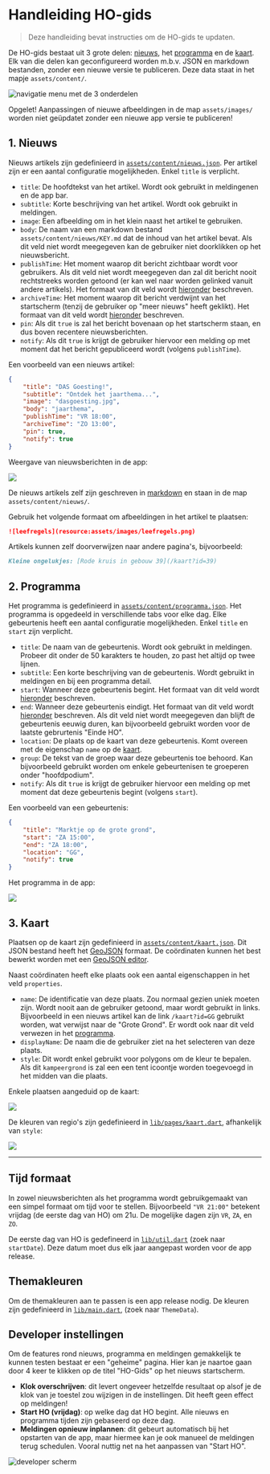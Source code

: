 # Handleiding HO-gids
> Deze handleiding bevat instructies om de HO-gids te updaten.

De HO-gids bestaat uit 3 grote delen: [nieuws](#nieuws), het [programma](#programma) en de [kaart](#kaart). Elk van die delen kan geconfigureerd worden m.b.v. JSON en markdown bestanden, zonder een nieuwe versie te publiceren. Deze data staat in het mapje `assets/content/`.

![navigatie menu met de 3 onderdelen](https://user-images.githubusercontent.com/68152530/236469064-5adb76bc-a2c6-4db6-b38c-2ddc7e83ce39.png)

Opgelet! Aanpassingen of nieuwe afbeeldingen in de map `assets/images/` worden niet geüpdatet zonder een nieuwe app versie te publiceren!

## 1. Nieuws
Nieuws artikels zijn gedefinieerd in [`assets/content/nieuws.json`](/assets/content/nieuws.json). Per artikel zijn er een aantal configuratie mogelijkheden. Enkel `title` is verplicht.

* `title`: De hoofdtekst van het artikel. Wordt ook gebruikt in meldingenen en de app bar.
* `subtitle`: Korte beschrijving van het artikel. Wordt ook gebruikt in meldingen.
* `image`: Een afbeelding om in het klein naast het artikel te gebruiken.
* `body`: De naam van een markdown bestand `assets/content/nieuws/KEY.md` dat de inhoud van het artikel bevat. Als dit veld niet wordt meegegeven kan de gebruiker niet doorklikken op het nieuwsbericht.
* `publishTime`: Het moment waarop dit bericht zichtbaar wordt voor gebruikers. Als dit veld niet wordt meegegeven dan zal dit bericht nooit rechtstreeks worden getoond (er kan wel naar worden gelinked vanuit andere artikels). Het formaat van dit veld wordt [hieronder](#tijd-formaat) beschreven.
* `archiveTime`: Het moment waarop dit bericht verdwijnt van het startscherm (tenzij de gebruiker op "meer nieuws" heeft geklikt). Het formaat van dit veld wordt [hieronder](#tijd-formaat) beschreven.
* `pin`: Als dit `true` is zal het bericht bovenaan op het startscherm staan, en dus boven recentere nieuwsberichten.
* `notify`: Als dit `true` is krijgt de gebruiker hiervoor een melding op met moment dat het bericht gepubliceerd wordt (volgens `publishTime`).

Een voorbeeld van een nieuws artikel:
```json
{
    "title": "DAS Goesting!",
    "subtitle": "Ontdek het jaarthema...",
    "image": "dasgoesting.jpg",
    "body": "jaarthema",
    "publishTime": "VR 18:00",
    "archiveTime": "ZO 13:00",
    "pin": true,
    "notify": true
}
```

Weergave van nieuwsberichten in de app:

![](https://user-images.githubusercontent.com/68152530/236467564-c65f72af-b25f-4fdb-9131-e6d2ac9c728d.png)

De nieuws artikels zelf zijn geschreven in [markdown](https://github.com/adam-p/markdown-here/wiki/Markdown-Cheatsheet) en staan in de map `assets/content/nieuws/`.

Gebruik het volgende formaat om afbeeldingen in het artikel te plaatsen:
```md
![leefregels](resource:assets/images/leefregels.png)
```

Artikels kunnen zelf doorverwijzen naar andere pagina's, bijvoorbeeld:
```md
Kleine ongelukjes: [Rode kruis in gebouw 39](/kaart?id=39)
```

## 2. Programma
Het programma is gedefinieerd in [`assets/content/programma.json`](/assets/content/programma.json). Het programma is opgedeeld in verschillende tabs voor elke dag. Elke gebeurtenis heeft een aantal configuratie mogelijkheden. Enkel `title` en `start` zijn verplicht.

* `title`: De naam van de gebeurtenis. Wordt ook gebruikt in meldingen. Probeer dit onder de 50 karakters te houden, zo past het altijd op twee lijnen.
* `subtitle`: Een korte beschrijving van de gebeurtenis. Wordt gebruikt in meldingen en bij een programma detail.
* `start`: Wanneer deze gebeurtenis begint. Het formaat van dit veld wordt [hieronder](#tijd-formaat) beschreven.
* `end`: Wanneer deze gebeurtenis eindigt. Het formaat van dit veld wordt [hieronder](#tijd-formaat) beschreven. Als dit veld niet wordt meegegeven dan blijft de gebeurtenis eeuwig duren, kan bijvoorbeeld gebruikt worden voor de laatste gebrurtenis "Einde HO".
* `location`: De plaats op de kaart van deze gebeurtenis. Komt overeen met de eigenschap `name` op de [kaart](#kaart).
* `group`: De tekst van de groep waar deze gebeurtenis toe behoord. Kan bijvoorbeeld gebruikt worden om enkele gebeurtenisen te groeperen onder "hoofdpodium".
* `notify`: Als dit `true` is krijgt de gebruiker hiervoor een melding op met moment dat deze gebeurtenis begint (volgens `start`).

Een voorbeeld van een gebeurtenis:
```json
{
    "title": "Marktje op de grote grond",
    "start": "ZA 15:00",
    "end": "ZA 18:00",
    "location": "GG",
    "notify": true
}
```

Het programma in de app:

![](https://user-images.githubusercontent.com/68152530/236479638-8f18bb03-2a3b-48ae-b763-a869279c1f64.png)

## 3. Kaart
Plaatsen op de kaart zijn gedefinieerd in [`assets/content/kaart.json`](/assets/content/kaart.json). Dit JSON bestand heeft het [GeoJSON](https://en.wikipedia.org/wiki/GeoJSON) formaat. De coördinaten kunnen het best bewerkt worden met een [GeoJSON editor](https://geoman.io/geojson-editor).

Naast coördinaten heeft elke plaats ook een aantal eigenschappen in het veld `properties`.
* `name`: De identificatie van deze plaats. Zou normaal gezien uniek moeten zijn. Wordt nooit aan de gebruiker getoond, maar wordt gebruikt in links. Bijvoorbeeld in een nieuws artikel kan de link `/kaart?id=GG` gebruikt worden, wat verwijst naar de "Grote Grond". Er wordt ook naar dit veld verwezen in het [programma](#programma).
* `displayName`: De naam die de gebruiker ziet na het selecteren van deze plaats.
* `style`: Dit wordt enkel gebruikt voor polygons om de kleur te bepalen. Als dit `kampeergrond` is zal een een tent icoontje worden toegevoegd in het midden van die plaats.

Enkele plaatsen aangeduid op de kaart:

![](https://user-images.githubusercontent.com/68152530/236480072-aa584ed8-5c04-4c51-b908-ebf22dd133cb.png)

De kleuren van regio's zijn gedefinieerd in [`lib/pages/kaart.dart`](/lib/pages/kaart.dart), afhankelijk van `style`:

![](https://user-images.githubusercontent.com/68152530/236480950-50e5e02f-a2e1-4a9b-a0aa-6b728ed95b8e.png)

---

## Tijd formaat
In zowel nieuwsberichten als het programma wordt gebruikgemaakt van een simpel formaat om tijd voor te stellen. Bijvoorbeeld `"VR 21:00"` betekent vrijdag (de eerste dag van HO) om 21u. De mogelijke dagen zijn `VR`, `ZA`, en `ZO`.

De eerste dag van HO is gedefineerd in [`lib/util.dart`](/lib/util.dart) (zoek naar `startDate`). Deze datum moet dus elk jaar aangepast worden voor de app release.

## Themakleuren
Om de themakleuren aan te passen is een app release nodig. De kleuren zijn gedefinieerd in [`lib/main.dart`](/lib/main.dart), (zoek naar `ThemeData`).

## Developer instellingen
Om de features rond nieuws, programma en meldingen gemakkelijk te kunnen testen bestaat er een "geheime" pagina. Hier kan je naartoe gaan door 4 keer te klikken op de titel "HO-Gids" op het nieuws startscherm.

* **Klok overschrijven**: dit levert ongeveer hetzelfde resultaat op alsof je de klok van je toestel zou wijzigen in de instellingen. Dit heeft geen effect op meldingen!
* **Start HO (vrijdag)**: op welke dag dat HO begint. Alle nieuws en programma tijden zijn gebaseerd op deze dag.
* **Meldingen opnieuw inplannen**: dit gebeurt automatisch bij het opstarten van de app, maar hiermee kan je ook manueel de meldingen terug schedulen. Vooral nuttig net na het aanpassen van "Start HO".

![developer scherm](https://user-images.githubusercontent.com/68152530/238377676-cd411172-cdf0-41a8-88db-7e0de3a588c4.png)
